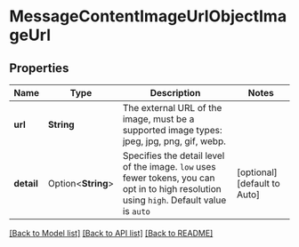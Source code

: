 # MessageContentImageUrlObjectImageUrl

## Properties

Name | Type | Description | Notes
------------ | ------------- | ------------- | -------------
**url** | **String** | The external URL of the image, must be a supported image types: jpeg, jpg, png, gif, webp. | 
**detail** | Option<**String**> | Specifies the detail level of the image. `low` uses fewer tokens, you can opt in to high resolution using `high`. Default value is `auto` | [optional][default to Auto]

[[Back to Model list]](../README.md#documentation-for-models) [[Back to API list]](../README.md#documentation-for-api-endpoints) [[Back to README]](../README.md)


